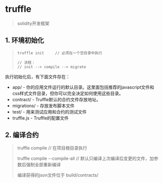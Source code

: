 # truffle

> solidity开发框架

## 1. 环境初始化

> ```text
> truffle init     // 必须在一个空目录中执行
> 
> // 流程：
> // init --> compile --> migrate
> ```

执行初始化后，有下面文件存在：

- app/ - 你的应用文件运行的默认目录。这里面包括推荐的javascript文件和css样式文件目录，但你可以完全决定如何使用这些目录。
- contract/ - Truffle默认的合约文件存放地址。
- migrations/ - 存放发布脚本文件
- test/ - 用来测试应用和合约的测试文件
- truffle.js - Truffle的配置文件

## 2. 编译合约

> truffle compile      // 在项目根目录执行
>
> truffle  compile  --compile-all     // 默认只编译上次编译后变更的文件，加参数后强制全部重新编译
>
> 编译获得的json文件位于  build/contracts/

